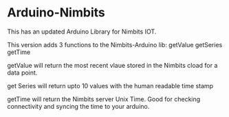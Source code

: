 Arduino-Nimbits
===============

This has an updated Arduino Library for Nimbits IOT.

This version adds 3 functions to the Nimbits-Arduino lib:
getValue
getSeries
getTime

getValue will return the most recent vlaue stored in the Nimbits cload for a data point.

get Series will return upto 10 values with the human readable time stamp

getTime will return the Nimbits server Unix Time.  Good for checking connectivity and syncing the time to your arduino.

